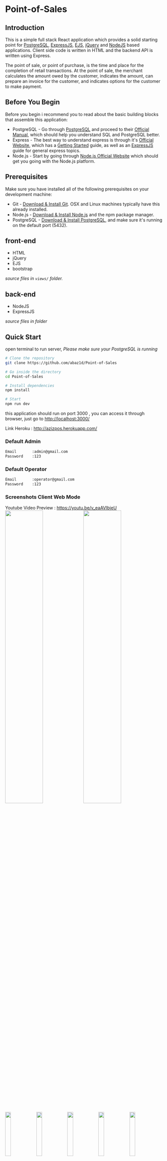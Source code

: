 # Point-of-Sales

## Introduction

This is a simple full stack React application which provides a solid starting point for [PostgreSQL](https://www.postgresql.org/), [ExpressJS](https://expressjs.com/), [EJS](https://ejs.co/), [jQuery](https://jquery.com/) and [NodeJS](https://nodejs.org/en/) based applications. Client side code is written in HTML and the backend API is written using Express.

The point of sale, or point of purchase, is the time and place for the completion of retail transactions. At the point of sale, the merchant calculates the amount owed by the customer, indicates the amount, can prepare an invoice for the customer, and indicates options for the customer to make payment.

## Before You Begin

Before you begin i recommend you to read about the basic building blocks that assemble this application:
* PostgreSQL - Go through [PostgreSQL](https://www.postgresql.org/) and proceed to their [Official Manual](https://www.postgresql.org/), which should help you understand SQL and PostgreSQL better.
* Express - The best way to understand express is through it's [Official Website](https://expressjs.com/), which has a [Getting Started](https://expressjs.com/en/starter/installing.html) guide, as well as an [ExpressJS](https://expressjs.com/en/guide/routing.html) guide for general express topics.
* Node.js - Start by going through [Node.js Official Website](https://nodejs.org/en/) which should get you going with the Node.js platform.

## Prerequisites

Make sure you have installed all of the following prerequisites on your development machine:
* Git - [Download & Install Git](https://git-scm.com/downloads). OSX and Linux machines typically have this already installed.
* Node.js - [Download & Install Node.js](https://nodejs.org/en/download/) and the npm package manager.
* PostgreSQL - [Download & Install PostgreSQL](https://www.postgresql.org/download/), and make sure it's running on the default port (5432).

## front-end

 - HTML
 - jQuery
 - EJS
 - bootstrap

*source files in `views/` folder.*
## back-end

 - NodeJS
 - ExpressJS

*source files in folder*

## Quick Start

open terminal to run server,
*Please make sure your PostgreSQL is running*

```bash
# Clone the repository
git clone https://github.com/abaz1d/Point-of-Sales

# Go inside the directory
cd Point-of-Sales

# Install dependencies
npm install

# Start
npm run dev
```

this application should run on port 3000 , you can access it through browser, just go to [http://localhost:3000/](http://localhost:3000/)

Link Heroku : http://azizpos.herokuapp.com/ <br/>
### Default Admin
```sh
Email       :admin@gmail.com
Password    :123
```

### Default Operator
```sh
Email       :operator@gmail.com 
Password    :123
```

### Screenshots Client Web Mode
Youtube Video Preview : https://youtu.be/v_eaAVIbjeU <br/>
<img src="https://user-images.githubusercontent.com/95122515/193997221-847269ed-7350-47ff-8662-5f3d1576625e.png" width="49%"> <img src="https://user-images.githubusercontent.com/95122515/193997302-08732af3-265c-4206-990f-2e517594763d.png" width="49%">

<img src="https://user-images.githubusercontent.com/95122515/193997653-b68e28cf-d9c1-4b15-a252-65a267d60395.png" width="19%"> <img src="https://user-images.githubusercontent.com/95122515/193997720-37c0af95-2255-4486-9865-09ca25d0f1d7.png" width="19%"> <img src="https://user-images.githubusercontent.com/95122515/193997782-82066fc5-5738-45f4-853f-6df75ec7ee02.png" width="19%"> <img src="https://user-images.githubusercontent.com/95122515/193997835-e768bf63-5570-46c3-879e-e0a7fcdd39c6.png" width="19%"> <img src="https://user-images.githubusercontent.com/95122515/193997900-c71cbf01-bf61-40aa-b849-c81918a3a29b.png" width="19%">

<img src="https://user-images.githubusercontent.com/95122515/193998149-a69d81a8-93fa-4835-8fb4-b97639754e46.png" width="49%"> <img src="https://user-images.githubusercontent.com/95122515/193998198-1c9a2129-7739-4b41-ac11-af5b5df8cfd7.png" width="49%">
<hr />

### Screenshots Client Mobile Mode
<img src="https://user-images.githubusercontent.com/95122515/193998343-67514a7b-16d1-47c0-8e1f-f3a3b71d35bf.png" width="33%"> <img src="https://user-images.githubusercontent.com/95122515/193998474-9f659dac-bd0a-4654-a8ce-6019c3c8cedd.png" width="33%"> <img src="https://user-images.githubusercontent.com/95122515/193998417-27e0c1cc-c1cf-451f-9d82-44998f82c4ef.png" width="33%"> 
